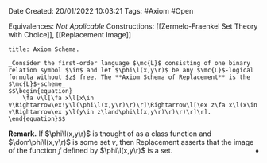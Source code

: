 <br />
<br />

Date Created: 20/01/2022 10:03:21
Tags: #Axiom #Open 

Equivalences: _Not Applicable_
Constructions: [[Zermelo-Fraenkel Set Theory with Choice]], [[Replacement Image]]

``` ad-Axiom
title: Axiom Schema.

_Consider the first-order language $\mc{L}$ consisting of one binary relation symbol $\in$ and let $\phi\l(x,y\r)$ be any $\mc{L}$-logical formula without $z$ free. The **Axiom Schema of Replacement** is the $\mc{L}$-scheme_
$$\begin{equation}
    \fa v\l[\fa x\l[x\in v\Rightarrow\ex!y\l(\phi\l(x,y\r)\r)\r]\Rightarrow\l[\ex z\fa x\l(x\in v\Rightarrow\ex y\l(y\in z\land\phi\l(x,y\r)\r)\r)\r]\r].
\end{equation}$$

```

**Remark.** If $\phi\l(x,y\r)$ is thought of as a class function and $\dom\phi\l(x,y\r)$ is some set $v$, then Replacement asserts that the image of the function $f$ defined by $\phi\l(x,y\r)$ is a set.<span style="float:right;">$\blacklozenge$</span>

